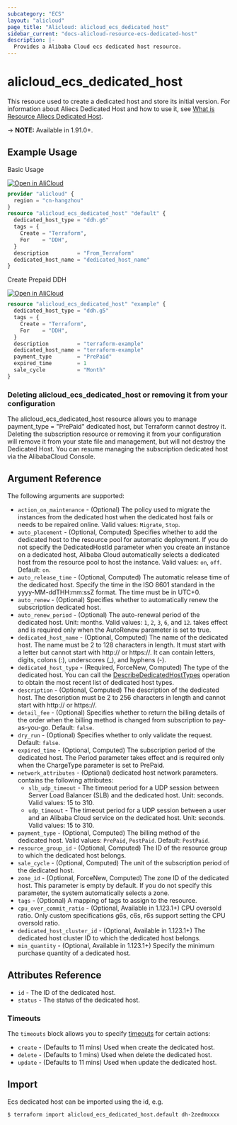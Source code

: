 ```yaml
---
subcategory: "ECS"
layout: "alicloud"
page_title: "Alicloud: alicloud_ecs_dedicated_host"
sidebar_current: "docs-alicloud-resource-ecs-dedicated-host"
description: |-
  Provides a Alibaba Cloud ecs dedicated host resource.
---
```


# alicloud\_ecs\_dedicated\_host

This resouce used to create a dedicated host and store its initial version. For information about Aliecs Dedicated Host and how to use it, see [What is Resource Aliecs Dedicated Host](https://www.alibabacloud.com/help/doc-detail/134238.htm).

-> **NOTE:** Available in 1.91.0+.

## Example Usage
Basic Usage

<div style="display: block;margin-bottom: 40px;"><div class="oics-button" style="float: right;position: absolute;margin-bottom: 10px;">
  <a href="https://api.aliyun.com/api-tools/terraform?resource=alicloud_ecs_dedicated_host&exampleId=dc59ca38-fd10-4e9a-85c7-290e4853308e82aa96a9&activeTab=example&spm=docs.r.ecs_dedicated_host.0.dc59ca38fd&intl_lang=EN_US" target="_blank">
    <img alt="Open in AliCloud" src="https://img.alicdn.com/imgextra/i1/O1CN01hjjqXv1uYUlY56FyX_!!6000000006049-55-tps-254-36.svg" style="max-height: 44px; max-width: 100%;">
  </a>
</div></div>

```terraform
provider "alicloud" {
  region = "cn-hangzhou"
}
resource "alicloud_ecs_dedicated_host" "default" {
  dedicated_host_type = "ddh.g6"
  tags = {
    Create = "Terraform",
    For    = "DDH",
  }
  description         = "From_Terraform"
  dedicated_host_name = "dedicated_host_name"
}
```

Create Prepaid DDH

<div style="display: block;margin-bottom: 40px;"><div class="oics-button" style="float: right;position: absolute;margin-bottom: 10px;">
  <a href="https://api.aliyun.com/api-tools/terraform?resource=alicloud_ecs_dedicated_host&exampleId=1289ef43-59c7-4a3f-bbed-976fc2067df23d131e63&activeTab=example&spm=docs.r.ecs_dedicated_host.1.1289ef4359&intl_lang=EN_US" target="_blank">
    <img alt="Open in AliCloud" src="https://img.alicdn.com/imgextra/i1/O1CN01hjjqXv1uYUlY56FyX_!!6000000006049-55-tps-254-36.svg" style="max-height: 44px; max-width: 100%;">
  </a>
</div></div>

```terraform
resource "alicloud_ecs_dedicated_host" "example" {
  dedicated_host_type = "ddh.g5"
  tags = {
    Create = "Terraform",
    For    = "DDH",
  }
  description         = "terraform-example"
  dedicated_host_name = "terraform-example"
  payment_type        = "PrePaid"
  expired_time        = 1
  sale_cycle          = "Month"
}
```
### Deleting alicloud_ecs_dedicated_host or removing it from your configuration

The alicloud_ecs_dedicated_host resource allows you to manage payment_type = "PrePaid" dedicated host, but Terraform cannot destroy it.
Deleting the subscription resource or removing it from your configuration
will remove it from your state file and management, but will not destroy the Dedicated Host.
You can resume managing the subscription dedicated host via the AlibabaCloud Console.

## Argument Reference

The following arguments are supported:

* `action_on_maintenance` - (Optional) The policy used to migrate the instances from the dedicated host when the dedicated host fails or needs to be repaired online. Valid values: `Migrate`, `Stop`.
* `auto_placement` - (Optional, Computed) Specifies whether to add the dedicated host to the resource pool for automatic deployment. If you do not specify the DedicatedHostId parameter when you create an instance on a dedicated host, Alibaba Cloud automatically selects a dedicated host from the resource pool to host the instance. Valid values: `on`, `off`. Default: `on`.
* `auto_release_time` - (Optional, Computed) The automatic release time of the dedicated host. Specify the time in the ISO 8601 standard in the yyyy-MM-ddTHH:mm:ssZ format. The time must be in UTC+0.
* `auto_renew` - (Optional) Specifies whether to automatically renew the subscription dedicated host.
* `auto_renew_period` - (Optional) The auto-renewal period of the dedicated host. Unit: months. Valid values: `1`, `2`, `3`, `6`, and `12`. takes effect and is required only when the AutoRenew parameter is set to true.
* `dedicated_host_name` - (Optional, Computed) The name of the dedicated host. The name must be 2 to 128 characters in length. It must start with a letter but cannot start with http:// or https://. It can contain letters, digits, colons (:), underscores (_), and hyphens (-).
* `dedicated_host_type` - (Required, ForceNew, Computed) The type of the dedicated host. You can call the [DescribeDedicatedHostTypes](https://www.alibabacloud.com/help/doc-detail/134240.htm) operation to obtain the most recent list of dedicated host types.
* `description` - (Optional, Computed) The description of the dedicated host. The description must be 2 to 256 characters in length and cannot start with http:// or https://.
* `detail_fee` - (Optional) Specifies whether to return the billing details of the order when the billing method is changed from subscription to pay-as-you-go. Default: `false`.
* `dry_run` - (Optional) Specifies whether to only validate the request. Default: `false`.
* `expired_time` - (Optional, Computed) The subscription period of the dedicated host. The Period parameter takes effect and is required only when the ChargeType parameter is set to PrePaid.
* `network_attributes` - (Optional) dedicated host network parameters. contains the following attributes:
  * `slb_udp_timeout` - The timeout period for a UDP session between Server Load Balancer (SLB) and the dedicated host. Unit: seconds. Valid values: 15 to 310.
  * `udp_timeout` - The timeout period for a UDP session between a user and an Alibaba Cloud service on the dedicated host. Unit: seconds. Valid values: 15 to 310.
* `payment_type` - (Optional, Computed) The billing method of the dedicated host. Valid values: `PrePaid`, `PostPaid`. Default: `PostPaid`.
* `resource_group_id` - (Optional, Computed) The ID of the resource group to which the dedicated host belongs.
* `sale_cycle` - (Optional, Computed) The unit of the subscription period of the dedicated host.
* `zone_id` - (Optional, ForceNew, Computed) The zone ID of the dedicated host. This parameter is empty by default. If you do not specify this parameter, the system automatically selects a zone.
* `tags` - (Optional) A mapping of tags to assign to the resource.
* `cpu_over_commit_ratio` - (Optional, Available in 1.123.1+) CPU oversold ratio. Only custom specifications g6s, c6s, r6s support setting the CPU oversold ratio.
* `dedicated_host_cluster_id` - (Optional, Available in 1.123.1+) The dedicated host cluster ID to which the dedicated host belongs.
* `min_quantity` - (Optional, Available in 1.123.1+) Specify the minimum purchase quantity of a dedicated host.

## Attributes Reference

* `id` - The ID of the dedicated host.
* `status` - The status of the dedicated host.

### Timeouts

The `timeouts` block allows you to specify [timeouts](https://www.terraform.io/docs/configuration-0-11/resources.html#timeouts) for certain actions:

* `create` - (Defaults to 11 mins) Used when create the dedicated host.
* `delete` - (Defaults to 1 mins) Used when delete the dedicated host.
* `update` - (Defaults to 11 mins) Used when update the dedicated host.

## Import

Ecs dedicated host can be imported using the id, e.g.

```shell
$ terraform import alicloud_ecs_dedicated_host.default dh-2zedmxxxx
```
